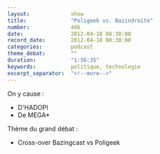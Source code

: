 ```yaml
---
layout:             show
title:              "Poligeek vs. Bazindroite"
number:             44b
date:               2012-04-18 08:30:00
record_date:        2012-04-18 08:30:00
categories:         podcast
theme_debat:        ""
duration:           "1:56:35"
keywords:           politique, technologie
excerpt_separator:  "<!--more-->"
---
```



On y cause :

- D'HADOPI
- De MEGA*

Thème du grand débat :

- Cross-over Bazingcast vs Poligeek
